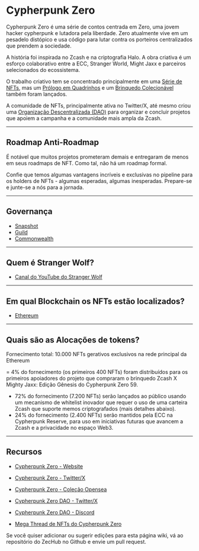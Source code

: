 # Cypherpunk Zero

Cypherpunk Zero é uma série de contos centrada em Zero, uma jovem hacker cypherpunk e lutadora pela liberdade. Zero atualmente vive em um pesadelo distópico e usa código para lutar contra os porteiros centralizados que prendem a sociedade.

A história foi inspirada no Zcash e na criptografia Halo. A obra criativa é um esforço colaborativo entre a ECC, Stranger World, Might Jaxx e parceiros selecionados do ecossistema.

O trabalho criativo tem se concentrado principalmente em uma [Série de NFTs](https://opensea.io/collection/cypherpunk-zero), mas um [Prólogo em Quadrinhos](https://halo.electriccoin.co/#view-prologue) e um [Brinquedo Colecionável](https://mightyjaxx.com/products/cypherpunk-zero) também foram lançados.

A comunidade de NFTs, principalmente ativa no Twitter/X, até mesmo criou uma [Organização Descentralizada (DAO)](https://twitter.com/CypherpunkDAO) para organizar e concluir projetos que apoiem a campanha e a comunidade mais ampla da Zcash.

---

## Roadmap Anti-Roadmap

É notável que muitos projetos prometeram demais e entregaram de menos em seus roadmaps de NFT. Como tal, não há um roadmap formal.

Confie que temos algumas vantagens incríveis e exclusivas no pipeline para os holders de NFTs - algumas esperadas, algumas inesperadas. Prepare-se e junte-se a nós para a jornada.

---

## Governança

- [Snapshot](https://vote.cypherpunkzero.com/)
- [Guild](https://guild.xyz/cypherpunkzerodao)
- [Commonwealth](https://commonwealth.im/cypherpunk-zero)

---

## Quem é Stranger Wolf?

- [Canal do YouTube do Stranger Wolf](https://www.youtube.com/channel/UCFs8hIei9YdOJat7olR8iuQ)

---

## Em qual Blockchain os NFTs estão localizados?

- [Ethereum](https://etherscan.io/address/0x3e86d6cf041b719c575f57050697c115f0a53758)

---

## Quais são as Alocações de tokens?

Fornecimento total: 10.000 NFTs gerativos exclusivos na rede principal da Ethereum

= 4% do fornecimento (os primeiros 400 NFTs) foram distribuídos para os primeiros apoiadores do projeto que compraram o brinquedo Zcash X Mighty Jaxx: Edição Gênesis do Cypherpunk Zero 59.
- 72% do fornecimento (7.200 NFTs) serão lançados ao público usando um mecanismo de whitelist inovador que requer o uso de uma carteira Zcash que suporte memos criptografados (mais detalhes abaixo).
- 24% do fornecimento (2.400 NFTs) serão mantidos pela ECC na Cypherpunk Reserve, para uso em iniciativas futuras que avancem a Zcash e a privacidade no espaço Web3.

---

## Recursos

- [Cypherpunk Zero - Website](https://halo.electriccoin.co/)

- [Cypherpunk Zero - Twitter/X](https://twitter.com/cypherpunkZero)

- [Cypherpunk Zero - Coleção Opensea](https://opensea.io/collection/cypherpunk-zero)

- [Cypherpunk Zero DAO - Twitter/X](https://twitter.com/CypherpunkDAO)

- [Cypherpunk Zero DAO - Discord](https://discord.com/invite/sjfgXys4Jf)

- [Mega Thread de NFTs do Cypherpunk Zero](https://forum.zcashcommunity.com/t/cypherpunk-zero-nft-megathread/41502?u=dismad)

Se você quiser adicionar ou sugerir edições para esta página wiki, vá ao repositório do ZecHub no Github e envie um pull request.
